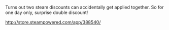 Turns out two steam discounts can accidentally get applied together. So for one day only, surprise double discount!

http://store.steampowered.com/app/388540/